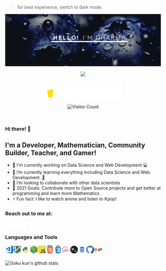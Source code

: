 > for best experience, switch to dark mode.

[![header image](./resources/images/header.png)][website]

<p align='center'><a href="https://twitter.com/goku_kun___"><img align="justify" width="250px" src="https://img.shields.io/twitter/follow/nova_xronos?color=1DA1F2&logo=Twitter&style=for-the-badge" /></a></p>
<p align='center'><a href="https://www.buymeacoffee.com/novachrono"><img align="justify" width="250px" src="./resources/images/coffee.png" /></a></p>
<p align='center'><img src="https://hitcounter.pythonanywhere.com/count/tag.svg?url=https%3A%2F%2Fgithub.com%2FGoku-kun" alt="Visitor Count"></p>

<br/>

### Hi there! 👋

## I'm a Developer, Mathematician, Community Builder, Teacher, and Gamer!

- 🔭 I'm currently working on Data Science and Web Development 💻
- 🌱 I’m currently learning everything including Data Science and Web Development. 👤
- 👯 I’m looking to collaborate with other data scientists
- 🥅 2021 Goals: Contribute more to Open Source projects and get better at programming and learn more Mathematics
- ⚡ Fun fact: I like to watch anime and listen to Kpop!

### Reach out to me at:

[<img align="left" alt="https://github.com/Goku-kun" width="22px" src="./resources/images/mail.png" />][email]
[<img align="left" alt="Goku-kun | Twitter" width="22px" src="./resources/images/twitter-icon.png" />][twitter]
[<img align="left" alt="goku_kun_ | Instagram" width="22px" src="./resources/images/Instagram-icon-WHITE.png" />][instagram]

<br />

### Languages and Tools

<img align="left" alt="Visual Studio Code" width="26px" src="https://raw.githubusercontent.com/github/explore/80688e429a7d4ef2fca1e82350fe8e3517d3494d/topics/visual-studio-code/visual-studio-code.png" />
<img align="left" alt="Vim" width="26px" src="https://raw.githubusercontent.com/github/explore/80688e429a7d4ef2fca1e82350fe8e3517d3494d/topics/vim/vim.png" />
<img align="left" alt="Python" width="28px" src="https://raw.githubusercontent.com/github/explore/80688e429a7d4ef2fca1e82350fe8e3517d3494d/topics/python/python.png" />
<img align="left" alt="NodeJS" width="26px" src="https://raw.githubusercontent.com/github/explore/80688e429a7d4ef2fca1e82350fe8e3517d3494d/topics/nodejs/nodejs.png" />
<img align="left" alt="JavaScript" width="26px" src="https://raw.githubusercontent.com/github/explore/80688e429a7d4ef2fca1e82350fe8e3517d3494d/topics/javascript/javascript.png" />
<img align="left" alt="HTML5" width="26px" src="https://raw.githubusercontent.com/github/explore/80688e429a7d4ef2fca1e82350fe8e3517d3494d/topics/html/html.png" />
<img align="left" alt="CSS3" width="26px" src="https://raw.githubusercontent.com/github/explore/80688e429a7d4ef2fca1e82350fe8e3517d3494d/topics/css/css.png" />
<img align="left" alt="Sass" width="26px" src="https://raw.githubusercontent.com/github/explore/80688e429a7d4ef2fca1e82350fe8e3517d3494d/topics/sass/sass.png" />
<img align="left" alt="Terminal" width="26px" src="https://raw.githubusercontent.com/github/explore/80688e429a7d4ef2fca1e82350fe8e3517d3494d/topics/terminal/terminal.png" />
<!--[<img align="left" alt="React" width="26px" src="https://raw.githubusercontent.com/github/explore/80688e429a7d4ef2fca1e82350fe8e3517d3494d/topics/react/react.png" />]
[<img align="left" alt="Gatsby" width="26px" src="https://raw.githubusercontent.com/github/explore/e94815998e4e0713912fed477a1f346ec04c3da2/topics/gatsby/gatsby.png" />]
[<img align="left" alt="GraphQL" width="26px" src="https://raw.githubusercontent.com/github/explore/80688e429a7d4ef2fca1e82350fe8e3517d3494d/topics/graphql/graphql.png" />] -->
<!-- <-- [<img align="left" alt="Deno" width="26px" src="https://raw.githubusercontent.com/github/explore/361e2821e2dea67711cde99c9c40ed357061cf27/topics/deno/deno.png" />]-->
<img align="left" alt="SQL" width="26px" src="https://raw.githubusercontent.com/github/explore/80688e429a7d4ef2fca1e82350fe8e3517d3494d/topics/sql/sql.png" />
<!-- <img align="left" alt="MySQL" width="26px" src="https://raw.githubusercontent.com/github/explore/80688e429a7d4ef2fca1e82350fe8e3517d3494d/topics/mysql/mysql.png" /> -->
<!--[<img align="left" alt="MongoDB" width="26px" src="https://raw.githubusercontent.com/github/explore/80688e429a7d4ef2fca1e82350fe8e3517d3494d/topics/mongodb/mongodb.png" />][webdevplaylist]-->
<img align="left" alt="GitHub" width="26px" src="./resources/images/github.png" />
<img align="left" alt="Git" width="26px" src="https://raw.githubusercontent.com/github/explore/80688e429a7d4ef2fca1e82350fe8e3517d3494d/topics/git/git.png" />


<br />
<br />

![Goku kun's github stats](https://github-readme-stats.vercel.app/api?username=Goku-kun&show_icons=true&theme=radical)

[email]: mailto:jethvadharmarajsinh@gmail.com
[website]: https://community.codecademy.com/u/mcc8ew/
[twitter]: https://twitter.com/goku_kun___
[instagram]: https://instagram.com/goku_kun_
[codecademychapter]: https://community.codecademy.com/focus-bytes-codecademy-chapter/
[codecademyprofile]: https://community.codecademy.com/u/mcc8ew/
<!--[linkedin]: https://linkedin.com/in/-->
